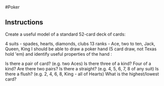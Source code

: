 #Poker 

## Instructions

Create a useful model of a standard 52-card deck of cards:

4 suits - spades, hearts, diamonds, clubs
13 ranks - Ace, two to ten, Jack, Queen, King
I should be able to draw a poker hand (5 card draw, not Texas hold 'em) and identify useful properties of the hand :

Is there a pair of card? (e.g. two Aces)
Is there three of a kind?
Four of a kind?
Are there two pairs?
Is there a straight? (e.g. 4, 5, 6, 7, 8 of any suit)
Is there a flush? (e.g. 2, 4, 6, 8, King - all of Hearts)
What is the highest/lowest card?